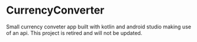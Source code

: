 # CurrencyConverter
 Small currency conveter app built with kotlin and android studio making use of an api.
 This project is retired and will not be updated.
